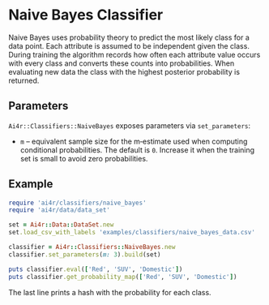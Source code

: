# Naive Bayes Classifier

Naive Bayes uses probability theory to predict the most likely class for a data point. Each attribute is assumed to be independent given the class. During training the algorithm records how often each attribute value occurs with every class and converts these counts into probabilities. When evaluating new data the class with the highest posterior probability is returned.

## Parameters

`Ai4r::Classifiers::NaiveBayes` exposes parameters via `set_parameters`:

* `m` – equivalent sample size for the m‑estimate used when computing conditional probabilities. The default is `0`. Increase it when the training set is small to avoid zero probabilities.

## Example

```ruby
require 'ai4r/classifiers/naive_bayes'
require 'ai4r/data/data_set'

set = Ai4r::Data::DataSet.new
set.load_csv_with_labels 'examples/classifiers/naive_bayes_data.csv'

classifier = Ai4r::Classifiers::NaiveBayes.new
classifier.set_parameters(m: 3).build(set)

puts classifier.eval(['Red', 'SUV', 'Domestic'])
puts classifier.get_probability_map(['Red', 'SUV', 'Domestic'])
```

The last line prints a hash with the probability for each class.
